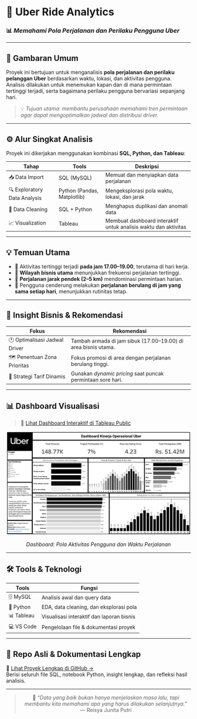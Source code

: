 # 🚖 **Uber Ride Analytics**
### 📊 *Memahami Pola Perjalanan dan Perilaku Pengguna Uber*

---

## 🧭 **Gambaran Umum**
Proyek ini bertujuan untuk menganalisis **pola perjalanan dan perilaku pelanggan Uber** berdasarkan waktu, lokasi, dan aktivitas pengguna.  
Analisis dilakukan untuk menemukan kapan dan di mana permintaan tertinggi terjadi, serta bagaimana perilaku pengguna bervariasi sepanjang hari.

> 💡 *Tujuan utama: membantu perusahaan memahami tren permintaan agar dapat mengoptimalkan jadwal dan distribusi driver.*

---

## ⚙️ **Alur Singkat Analisis**
Proyek ini dikerjakan menggunakan kombinasi **SQL, Python, dan Tableau**:

| Tahap | Tools | Deskripsi |
|--------|--------|------------|
| 📥 Data Import | SQL (MySQL) | Memuat dan menyiapkan data perjalanan |
| 🔍 Exploratory Data Analysis | Python (Pandas, Matplotlib) | Mengeksplorasi pola waktu, lokasi, dan jarak |
| 🧹 Data Cleaning | SQL + Python | Menghapus duplikasi dan anomali data |
| 📈 Visualization | Tableau | Membuat dashboard interaktif untuk analisis waktu dan aktivitas |

---

## 💡 **Temuan Utama**
- 📆 Aktivitas tertinggi terjadi **pada jam 17.00–19.00**, terutama di hari kerja.  
- 🌇 **Wilayah bisnis utama** menunjukkan frekuensi perjalanan tertinggi.  
- 🚗 **Perjalanan jarak pendek (2–5 km)** mendominasi permintaan harian.  
- 💬 Pengguna cenderung melakukan **perjalanan berulang di jam yang sama setiap hari**, menunjukkan rutinitas tetap.

---

## 🧩 **Insight Bisnis & Rekomendasi**
| Fokus | Rekomendasi |
|--------|--------------|
| 🕐 Optimalisasi Jadwal Driver | Tambah armada di jam sibuk (17.00–19.00) di area bisnis utama. |
| 🗺️ Penentuan Zona Prioritas | Fokus promosi di area dengan perjalanan berulang tinggi. |
| 💸 Strategi Tarif Dinamis | Gunakan *dynamic pricing* saat puncak permintaan sore hari. |

---

## 📊 **Dashboard Visualisasi**
> 🔗 [Lihat Dashboard Interaktif di Tableau Public](https://public.tableau.com/app/profile/reisya.junita/viz/UberRideAnalytics/Dashboard)

<div align="center">
  <img src="assets/uber_dashboard.png" width="600"/>
  <p><i>Dashboard: Pola Aktivitas Pengguna dan Waktu Perjalanan</i></p>
</div>

---

## 🛠️ **Tools & Teknologi**
| Tools | Fungsi |
|--------|--------|
| 🗄️ MySQL | Analisis awal dan query data |
| 🐍 Python | EDA, data cleaning, dan eksplorasi pola |
| 📊 Tableau | Visualisasi interaktif dan laporan bisnis |
| 💻 VS Code | Pengelolaan file & dokumentasi proyek |

---

## 🔗 **Repo Asli & Dokumentasi Lengkap**
📁 [Lihat Proyek Lengkap di GitHub →](https://github.com/reisyajunita/uber_analysis_project)  
Berisi seluruh file SQL, notebook Python, insight lengkap, dan refleksi hasil analisis.

---

<div align="center">

> 🌸 *“Data yang baik bukan hanya menjelaskan masa lalu, tapi membantu kita memahami apa yang harus dilakukan selanjutnya.”*  
> — Reisya Junita Putri  

</div>
